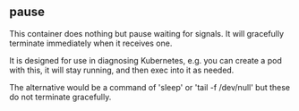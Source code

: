 ## pause

This container does nothing but pause waiting for signals.
It will gracefully terminate immediately when it receives one.

It is designed for use in diagnosing Kubernetes, e.g. you
can create a pod with this, it will stay running,
and then exec into it as needed.

The alternative would be a command of 'sleep' or 'tail -f /dev/null'
but these do not terminate gracefully.
